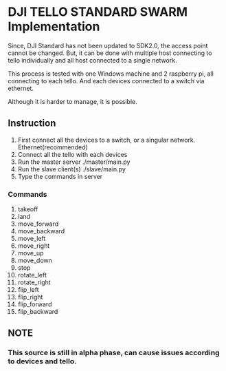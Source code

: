 # DJI TELLO STANDARD SWARM Implementation

Since, DJI Standard has not been updated to SDK2.0, the access point cannot be changed. But, it can be done with multiple host connecting to tello individually and all host connected to a single network.

This process is tested with one Windows machine and 2 raspberry pi, all connecting to each tello. And each devices connected to a switch via ethernet. 

Although it is harder to manage, it is possible.

## Instruction
1. First connect all the devices to a switch, or a singular network. Ethernet(recommended)
2. Connect all the tello with each devices
3. Run the master server  ./master/main.py
4. Run the slave client(s) ./slave/main.py
5. Type the commands in server

### Commands
1. takeoff
2. land
3. move_forward
4. move_backward
5. move_left
6. move_right
7. move_up
8. move_down
9. stop
10. rotate_left
11. rotate_right
12. flip_left
13. flip_right
14. flip_forward
15. flip_backward

## NOTE
### This source is still in alpha phase, can cause issues according to devices and tello.
